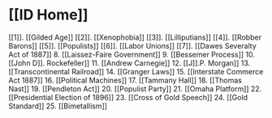 
# [[ID Home]]

[[1]]. [[Gilded Age]]
[[2]]. [[Xenophobia]]
[[3]]. [[Lilliputians]]
[[4]]. [[Robber Barons]]
[[5]]. [[Populists]]
[[6]]. [[Labor Unions]]
[[7]]. [[Dawes Severalty Act of 1887]]
8. [[Laissez-Faire Government]]
9. [[Bessemer Process]]
10. [[John D]]. Rockefeller]]
11. [[Andrew Carnegie]]
12. [[J]].P. Morgan]]
13. [[Transcontinental Railroad]]
14. [[Granger Laws]]
15. [[Interstate Commerce Act 1887]]
16. [[Political Machines]]
17. [[Tammany Hall]]
18. [[Thomas Nast]]
19. [[Pendleton Act]]
20. [[Populist Party]]
21. [[Omaha Platform]]
22. [[Presidential Election of 1896]]
23. [[Cross of Gold Speech]]
24. [[Gold Standard]]
25. [[Bimetallism]]